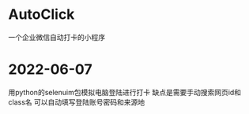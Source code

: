 # AutoClick

一个企业微信自动打卡的小程序

# 2022-06-07
用python的selenuim包模拟电脑登陆进行打卡
缺点是需要手动搜索网页id和class名
可以自动填写登陆账号密码和来源地